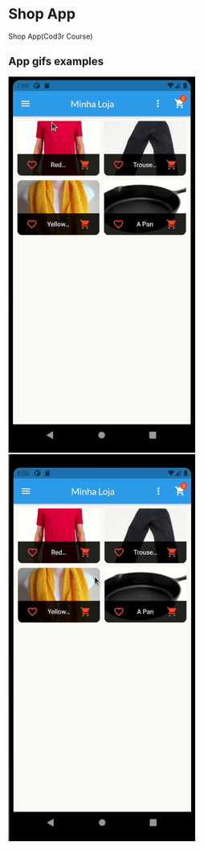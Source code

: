 # Shop App

Shop App(Cod3r Course)

## App gifs examples

![App Sample](assets/images/Shop.gif)
![App Sample](assets/images/Shop_2.gif)


